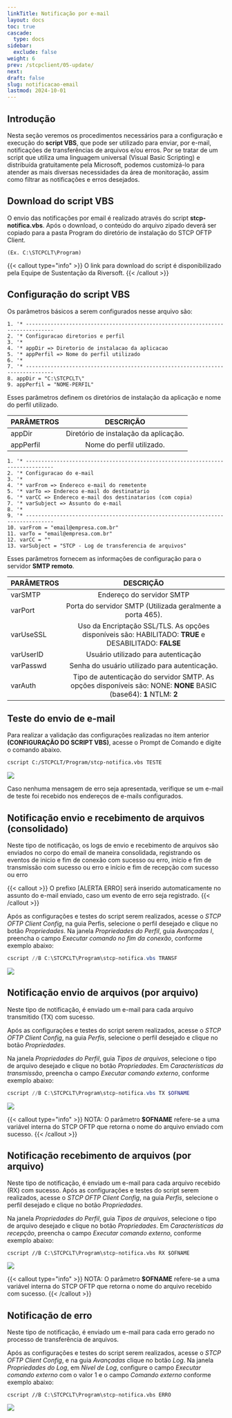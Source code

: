 ```yaml
---
linkTitle: Notificação por e-mail
layout: docs
toc: true
cascade:
  type: docs
sidebar:
  exclude: false
weight: 6
prev: /stcpclient/05-update/
next: 
draft: false
slug: notificacao-email
lastmod: 2024-10-01
---
```

## Introdução

Nesta seção veremos os procedimentos necessários para a configuração e execução do **script VBS**, que pode ser utilizado para enviar, por e-mail, notificações de transferências de arquivos e/ou erros.
Por se tratar de um script que utiliza uma linguagem universal (Visual Basic Scripting) e distribuída gratuitamente pela Microsoft, podemos customizá-lo para atender as mais diversas necessidades da área de monitoração, assim como filtrar as notificações e erros desejados.

## Download do script VBS

O envio das notificações por email é realizado através do script **stcp-notifica.vbs**. Após o download, o conteúdo do arquivo zipado deverá ser copiado para a pasta Program do diretório de instalação do STCP OFTP Client.

`(Ex. C:\STCPCLT\Program)`

{{< callout type="info" >}}
  O link para download do script é disponibilizado pela Equipe de Sustentação da Riversoft.
{{< /callout >}}

## Configuração do script VBS

Os parâmetros básicos a serem configurados nesse arquivo são:

```vb.net
1. '* -------------------------------------------------------------------------------
2. '* Configuracao diretorios e perfil
3. '*
4. '* appDir => Diretorio de instalacao da aplicacao
5. '* appPerfil => Nome do perfil utilizado
6. '*
7. '* -------------------------------------------------------------------------------
8. appDir = "C:\STCPCLT\"
9. appPerfil = "NOME-PERFIL"
```

Esses parâmetros definem os diretórios de instalação da aplicação e nome do perfil utilizado.

| PARÂMETROS |               DESCRIÇÃO               |
| :--------- | :-----------------------------------: |
| appDir     | Diretório de instalação da aplicação. |
| appPerfil  |       Nome do perfil utilizado.       |

```vb.net
1. '* -------------------------------------------------------------------------------
2. '* Configuracao do e-mail
3. '*
4. '* varFrom => Endereco e-mail do remetente
5. '* varTo => Endereco e-mail do destinatario
6. '* varCC => Endereco e-mail dos destinatarios (com copia)
7. '* varSubject => Assunto do e-mail
8. '*
9. '* -------------------------------------------------------------------------------
10. varFrom = "email@empresa.com.br"
11. varTo = "email@empresa.com.br"
12. varCC = ""
13. varSubject = "STCP - Log de transferencia de arquivos"
```

Esses parâmetros fornecem as informações de configuração para o servidor **SMTP remoto**.

| PARÂMETROS |                                                     DESCRIÇÃO                                                      |
| :--------- | :----------------------------------------------------------------------------------------------------------------: |
| varSMTP    |                                             Endereço do servidor SMTP                                              |
| varPort    |                             Porta do servidor SMTP (Utilizada geralmente a porta 465).                             |
| varUseSSL  |       Uso da Encriptação SSL/TLS. As opções disponíveis são: HABILITADO: **TRUE** e DESABILITADO: **FALSE**        |
| varUserID  |                                        Usuário utilizado para autenticação                                         |
| varPasswd  |                                   Senha do usuário utilizado para autenticação.                                    |
| varAuth    | Tipo de autenticação do servidor SMTP. As opções disponíveis são: NONE: **NONE** BASIC (base64): **1** NTLM: **2** |

## Teste do envio de e-mail

Para realizar a validação das configurações realizadas no item anterior **(CONFIGURAÇÃO DO SCRIPT VBS)**, acesse o Prompt de Comando e digite o comando abaixo.

```sh
cscript C:/STCPCLT/Program/stcp-notifica.vbs TESTE
```

![](img/email-01.png)

Caso nenhuma mensagem de erro seja apresentada, verifique se um e-mail de teste foi recebido nos endereços de e-mails configurados.

## Notificação envio e recebimento de arquivos (consolidado)

Neste tipo de notificação, os logs de envio e recebimento de arquivos são enviados no corpo do email de maneira consolidada, registrando os eventos de inicio e fim de conexão com sucesso ou erro, início e fim de transmissão com sucesso ou erro e início e fim de recepção com sucesso ou erro

{{< callout >}}
  O prefixo [ALERTA ERRO] será inserido automaticamente no assunto do e-mail
  enviado, caso um evento de erro seja registrado.
{{< /callout >}}

Após as configurações e testes do script serem realizados, acesse o _STCP OFTP Client Config_, na guia Perfis, selecione o perfil desejado e clique no botão _Propriedades_. Na janela _Propriedades do Perfil_, guia _Avançadas I_, preencha o campo _Executar comando no fim da conexão_, conforme exemplo abaixo:

```powershell
cscript //B C:\STCPCLT\Program\stcp-notifica.vbs TRANSF
```

![](img/email-02.png)

## Notificação envio de arquivos (por arquivo)

Neste tipo de notificação, é enviado um e-mail para cada arquivo transmitido (TX) com sucesso.

Após as configurações e testes do script serem realizados, acesse o _STCP OFTP Client Config_, na guia _Perfis_, selecione o perfil desejado e clique no botão _Propriedades_.

Na janela _Propriedades do Perfil_, guia _Tipos de arquivos_, selecione o tipo de arquivo desejado e clique no botão _Propriedades_. Em _Características da transmissão_, preencha o campo _Executar comando externo_, conforme exemplo abaixo:

```powershell
cscript //B C:\STCPCLT\Program\stcp-notifica.vbs TX $OFNAME
```

![](img/email-03.png)

{{< callout type="info" >}}
 NOTA: O parâmetro **$OFNAME** refere-se a uma variável interna do STCP OFTP que retorna o nome do arquivo enviado com sucesso.
{{< /callout >}}


## Notificação recebimento de arquivos (por arquivo)

Neste tipo de notificação, é enviado um e-mail para cada arquivo recebido (RX) com sucesso. Após as configurações e testes do script serem realizados, acesse o _STCP OFTP Client Config_, na guia _Perfis_, selecione o perfil desejado e clique no botão _Propriedades_.

Na janela _Propriedades do Perfil_, guia _Tipos de arquivos_, selecione o tipo de arquivo desejado e clique no botão _Propriedades_. Em _Características da recepção_, preencha o campo _Executar comando externo_, conforme exemplo abaixo:

```
cscript //B C:\STCPCLT\Program\stcp-notifica.vbs RX $OFNAME
```

![](img/email-04.png)

{{< callout type="info" >}}
NOTA: O parâmetro **$OFNAME** refere-se a uma variável interna do STCP OFTP que retorna o nome do arquivo recebido com sucesso.
{{< /callout >}}

## Notificação de erro

Neste tipo de notificação, é enviado um e-mail para cada erro gerado no processo de transferência de arquivos.

Após as configurações e testes do script serem realizados, acesse o _STCP OFTP Client Config_, e na guia _Avançadas_ clique no botão _Log_. Na janela _Propriedades do Log_, em _Nível de Log_, configure o campo _Executar comando externo_ com o valor 1 e o campo _Comando externo_ conforme exemplo abaixo:

```
cscript //B C:\STCPCLT\Program\stcp-notifica.vbs ERRO
```

![](img/email-05.png)




